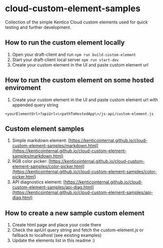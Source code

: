# cloud-custom-element-samples
Collection of the simple Kentico Cloud custom elements used for quick testing and further development.

## How to run the custom element locally
1. Open your draft-client and run ```npm run build-custom-element```
2. Start your draft-client local server ```npm run start-dev```
3. Create your custom element in the UI and paste custom element url

## How to run the custom element on some hosted enviroment
1. Create your custom element in the UI and paste custom element url with appended query string

```<yourElementUrl>?apiUrl=\<pathToHostedApp\>/js-api/custom-element.js```

## Custom element samples
1. Simple markdown element: [https://kenticointernal.github.io/cloud-custom-element-samples/markdown.html](https://kenticointernal.github.io/cloud-custom-element-samples/markdown.html)
2. RGB color picker: [https://kenticointernal.github.io/cloud-custom-element-samples/color-picker.html](https://kenticointernal.github.io/cloud-custom-element-samples/color-picker.html)
3. API diagnostics element: [https://kenticointernal.github.io/cloud-custom-element-samples/api-diag.html](https://kenticointernal.github.io/cloud-custom-element-samples/api-diag.html)

## How to create a new sample custom element
1. Create html page and place your code there
2. Check the apiUrl query string and fetch the custom-element.js or fallback to localhost (see existing examples)
3. Update the elements list in this readme :)
